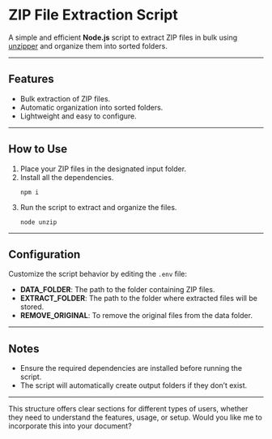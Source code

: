 # ZIP File Extraction Script

A simple and efficient **Node.js** script to extract ZIP files in bulk using [unzipper](https://www.npmjs.com/package/unzipper) and organize them into sorted folders.

---

## Features
- Bulk extraction of ZIP files.
- Automatic organization into sorted folders.
- Lightweight and easy to configure.

---

## How to Use
1. Place your ZIP files in the designated input folder.
2. Install all the dependencies.
   ```npm
   npm i
   ```
4. Run the script to extract and organize the files.
   ```node
   node unzip
   ```

---

## Configuration
Customize the script behavior by editing the `.env` file:
- **DATA_FOLDER**: The path to the folder containing ZIP files.
- **EXTRACT_FOLDER**: The path to the folder where extracted files will be stored.
- **REMOVE_ORIGINAL**: To remove the original files from the data folder.

---

## Notes
- Ensure the required dependencies are installed before running the script.
- The script will automatically create output folders if they don’t exist.

---

This structure offers clear sections for different types of users, whether they need to understand the features, usage, or setup. Would you like me to incorporate this into your document?
